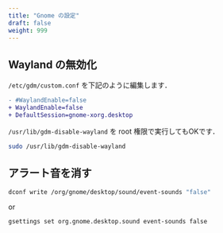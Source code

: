 ```yaml
---
title: "Gnome の設定"
draft: false
weight: 999
---
```

## Wayland の無効化

`/etc/gdm/custom.conf` を下記のように編集します．

```diff
- #WaylandEnable=false
+ WaylandEnable=false
+ DefaultSession=gnome-xorg.desktop
```

`/usr/lib/gdm-disable-wayland` を root 権限で実行してもOKです．

```sh
sudo /usr/lib/gdm-disable-wayland
```

## アラート音を消す

```sh
dconf write /org/gnome/desktop/sound/event-sounds "false"
```

or

```sh
gsettings set org.gnome.desktop.sound event-sounds false
```
